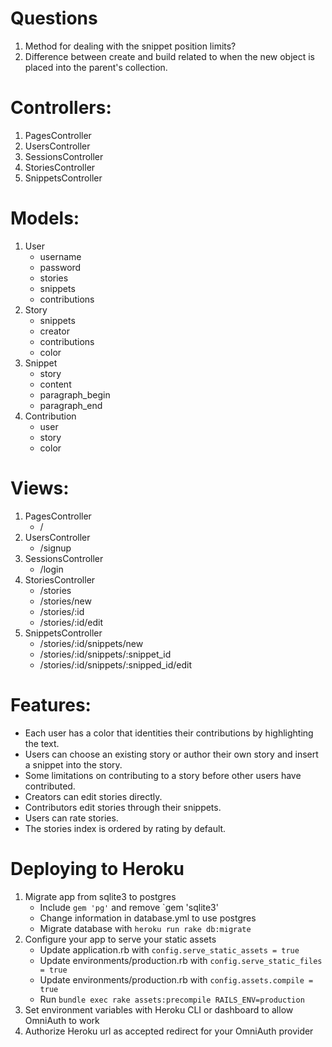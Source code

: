 # Questions
1. Method for dealing with the snippet position limits?
2. Difference between create and build related to when the new object is placed into the parent's collection. 

# Controllers:
1. PagesController
2. UsersController
3. SessionsController
4. StoriesController
5. SnippetsController

# Models:
1. User
   - username
   - password
   - stories
   - snippets
   - contributions
2. Story
   - snippets
   - creator
   - contributions
   - color
3. Snippet
   - story
   - content
   - paragraph_begin
   - paragraph_end
4. Contribution
   - user
   - story
   - color

# Views:
1. PagesController
   - /
2. UsersController
   - /signup
3. SessionsController
   - /login
3. StoriesController
   - /stories 
   - /stories/new
   - /stories/:id
   - /stories/:id/edit
4. SnippetsController
   - /stories/:id/snippets/new
   - /stories/:id/snippets/:snippet_id
   - /stories/:id/snippets/:snipped_id/edit

# Features:
- Each user has a color that identities their contributions by highlighting the text.
- Users can choose an existing story or author their own story and insert a snippet into the story.
- Some limitations on contributing to a story before other users have contributed.
- Creators can edit stories directly.
- Contributors edit stories through their snippets.
- Users can rate stories. 
- The stories index is ordered by rating by default.


# Deploying to Heroku
1. Migrate app from sqlite3 to postgres
   - Include `gem 'pg'` and remove `gem 'sqlite3'
   - Change information in database.yml to use postgres
   - Migrate database with `heroku run rake db:migrate`
2. Configure your app to serve your static assets
   - Update application.rb with `config.serve_static_assets = true`
   - Update environments/production.rb with `config.serve_static_files = true`
   - Update environments/production.rb with `config.assets.compile = true`
   - Run `bundle exec rake assets:precompile RAILS_ENV=production`
3. Set environment variables with Heroku CLI or dashboard to allow OmniAuth to work
4. Authorize Heroku url as accepted redirect for your OmniAuth provider
